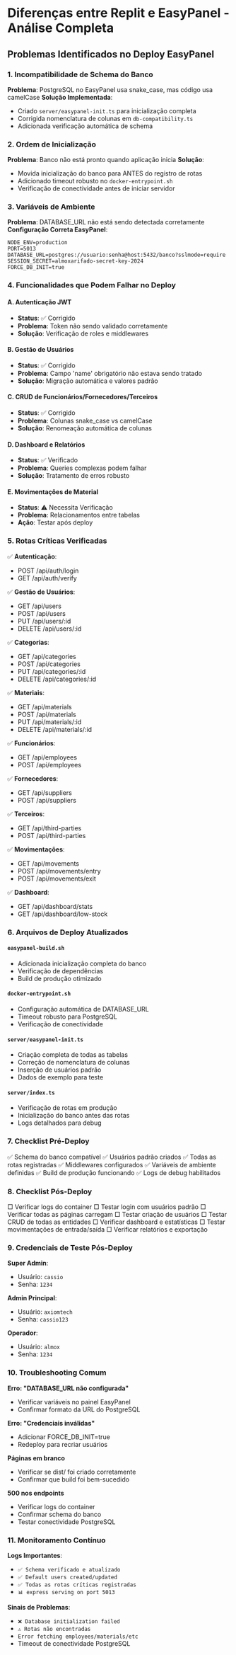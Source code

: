 # Diferenças entre Replit e EasyPanel - Análise Completa

## Problemas Identificados no Deploy EasyPanel

### 1. Incompatibilidade de Schema do Banco
**Problema**: PostgreSQL no EasyPanel usa snake_case, mas código usa camelCase
**Solução Implementada**:
- Criado `server/easypanel-init.ts` para inicialização completa
- Corrigida nomenclatura de colunas em `db-compatibility.ts`
- Adicionada verificação automática de schema

### 2. Ordem de Inicialização
**Problema**: Banco não está pronto quando aplicação inicia
**Solução**:
- Movida inicialização do banco para ANTES do registro de rotas
- Adicionado timeout robusto no `docker-entrypoint.sh`
- Verificação de conectividade antes de iniciar servidor

### 3. Variáveis de Ambiente
**Problema**: DATABASE_URL não está sendo detectada corretamente
**Configuração Correta EasyPanel**:
```
NODE_ENV=production
PORT=5013
DATABASE_URL=postgres://usuario:senha@host:5432/banco?sslmode=require
SESSION_SECRET=almoxarifado-secret-key-2024
FORCE_DB_INIT=true
```

### 4. Funcionalidades que Podem Falhar no Deploy

#### A. Autenticação JWT
- **Status**: ✅ Corrigido
- **Problema**: Token não sendo validado corretamente
- **Solução**: Verificação de roles e middlewares

#### B. Gestão de Usuários
- **Status**: ✅ Corrigido
- **Problema**: Campo 'name' obrigatório não estava sendo tratado
- **Solução**: Migração automática e valores padrão

#### C. CRUD de Funcionários/Fornecedores/Terceiros
- **Status**: ✅ Corrigido
- **Problema**: Colunas snake_case vs camelCase
- **Solução**: Renomeação automática de colunas

#### D. Dashboard e Relatórios
- **Status**: ✅ Verificado
- **Problema**: Queries complexas podem falhar
- **Solução**: Tratamento de erros robusto

#### E. Movimentações de Material
- **Status**: ⚠️ Necessita Verificação
- **Problema**: Relacionamentos entre tabelas
- **Ação**: Testar após deploy

### 5. Rotas Críticas Verificadas

✅ **Autenticação**:
- POST /api/auth/login
- GET /api/auth/verify

✅ **Gestão de Usuários**:
- GET /api/users
- POST /api/users
- PUT /api/users/:id
- DELETE /api/users/:id

✅ **Categorias**:
- GET /api/categories
- POST /api/categories
- PUT /api/categories/:id
- DELETE /api/categories/:id

✅ **Materiais**:
- GET /api/materials
- POST /api/materials
- PUT /api/materials/:id
- DELETE /api/materials/:id

✅ **Funcionários**:
- GET /api/employees
- POST /api/employees

✅ **Fornecedores**:
- GET /api/suppliers
- POST /api/suppliers

✅ **Terceiros**:
- GET /api/third-parties
- POST /api/third-parties

✅ **Movimentações**:
- GET /api/movements
- POST /api/movements/entry
- POST /api/movements/exit

✅ **Dashboard**:
- GET /api/dashboard/stats
- GET /api/dashboard/low-stock

### 6. Arquivos de Deploy Atualizados

#### `easypanel-build.sh`
- Adicionada inicialização completa do banco
- Verificação de dependências
- Build de produção otimizado

#### `docker-entrypoint.sh`
- Configuração automática de DATABASE_URL
- Timeout robusto para PostgreSQL
- Verificação de conectividade

#### `server/easypanel-init.ts`
- Criação completa de todas as tabelas
- Correção de nomenclatura de colunas
- Inserção de usuários padrão
- Dados de exemplo para teste

#### `server/index.ts`
- Verificação de rotas em produção
- Inicialização do banco antes das rotas
- Logs detalhados para debug

### 7. Checklist Pré-Deploy

✅ Schema do banco compatível
✅ Usuários padrão criados
✅ Todas as rotas registradas
✅ Middlewares configurados
✅ Variáveis de ambiente definidas
✅ Build de produção funcionando
✅ Logs de debug habilitados

### 8. Checklist Pós-Deploy

□ Verificar logs do container
□ Testar login com usuários padrão
□ Verificar todas as páginas carregam
□ Testar criação de usuários
□ Testar CRUD de todas as entidades
□ Verificar dashboard e estatísticas
□ Testar movimentações de entrada/saída
□ Verificar relatórios e exportação

### 9. Credenciais de Teste Pós-Deploy

**Super Admin**:
- Usuário: `cassio`
- Senha: `1234`

**Admin Principal**:
- Usuário: `axiomtech` 
- Senha: `cassio123`

**Operador**:
- Usuário: `almox`
- Senha: `1234`

### 10. Troubleshooting Comum

**Erro: "DATABASE_URL não configurada"**
- Verificar variáveis no painel EasyPanel
- Confirmar formato da URL do PostgreSQL

**Erro: "Credenciais inválidas"**
- Adicionar FORCE_DB_INIT=true
- Redeploy para recriar usuários

**Páginas em branco**
- Verificar se dist/ foi criado corretamente
- Confirmar que build foi bem-sucedido

**500 nos endpoints**
- Verificar logs do container
- Confirmar schema do banco
- Testar conectividade PostgreSQL

### 11. Monitoramento Contínuo

**Logs Importantes**:
- `✅ Schema verificado e atualizado`
- `✅ Default users created/updated`
- `✅ Todas as rotas críticas registradas`
- `📊 express serving on port 5013`

**Sinais de Problemas**:
- `❌ Database initialization failed`
- `⚠️ Rotas não encontradas`
- `Error fetching employees/materials/etc`
- Timeout de conectividade PostgreSQL
